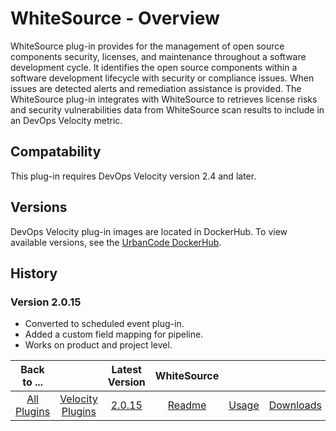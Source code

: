 
# WhiteSource - Overview

WhiteSource plug-in provides for the management of open source components security, licenses, 
and maintenance throughout a software development cycle. It identifies the open source components within a software development lifecycle with security or compliance issues. 
When issues are detected alerts and remediation assistance is provided. 
The WhiteSource plug-in integrates with WhiteSource to retrieves license risks and security vulnerabilities data from WhiteSource scan results to include in an DevOps Velocity metric.


## Compatability

This plug-in requires DevOps Velocity version 2.4 and later.

## Versions

DevOps Velocity plug-in images are located in DockerHub. To
view available versions, see the [UrbanCode DockerHub](https://hub.docker.com/r/urbancode/ucv-ext-whitesource/tags).


## History


### Version 2.0.15

* Converted to scheduled event plug-in.
* Added a custom field mapping for pipeline.
* Works on product and project level.


|Back to ...||Latest Version|WhiteSource |||
| :---: | :---: | :---: | :---: | :---: | :---: |
|[All Plugins](../../index.md)|[Velocity Plugins](../README.md)|[2.0.15](https://raw.githubusercontent.com/UrbanCode/IBM-UCV-PLUGINS/main/files/ucv-ext-whitesource/ucv-ext-whitesource-2.0.15.tar.zip)|[Readme](README.md)|[Usage](usage.md)|[Downloads](downloads.md)|
